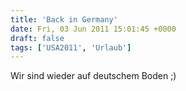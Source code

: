 ```yaml
---
title: 'Back in Germany'
date: Fri, 03 Jun 2011 15:01:45 +0000
draft: false
tags: ['USA2011', 'Urlaub']
---
```


Wir sind wieder auf deutschem Boden ;)